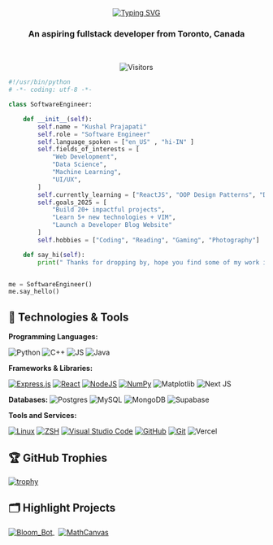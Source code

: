 
<!-- ( <h1 align=center>Hello there 👋 , I'm Kushal Prajapati</h1>)-->
<div align="center">
    <a href="https://git.io/typing-svg">
        <img src="https://readme-typing-svg.demolab.com?font=Fira+Code&weight=600&size=30&pause=1000&center=true&vCenter=true&width=435&lines=Hello+there+%F0%9F%91%8B+;I'm+Kushal+Prajapati" alt="Typing SVG" />
    </a>
</div>




<h3 align=center> An aspiring fullstack developer from Toronto, Canada </h3><br>

<p align="center">
   <img src="https://api.visitorbadge.io/api/visitors?path=https%3A%2F%2Fgithub.com%2FKushalPraja%2FKushalPraja%2F&countColor=%23263759" alt="Visitors">
</p>


```python
#!/usr/bin/python
# -*- coding: utf-8 -*-

class SoftwareEngineer:

    def __init__(self):
        self.name = "Kushal Prajapati"
        self.role = "Software Engineer"
        self.language_spoken = ["en_US" , "hi-IN" ]
        self.fields_of_interests = [
            "Web Development",
            "Data Science",
            "Machine Learning",
            "UI/UX",
        ]
        self.currently_learning = ["ReactJS", "OOP Design Patterns", "Data Analysis with SQL"]
        self.goals_2025 = [
            "Build 20+ impactful projects",
            "Learn 5+ new technologies + VIM",
            "Launch a Developer Blog Website"
        ]
        self.hobbies = ["Coding", "Reading", "Gaming", "Photography"]

    def say_hi(self):
        print(" Thanks for dropping by, hope you find some of my work interesting! ")


me = SoftwareEngineer()
me.say_hello()
```


## 🔧 Technologies & Tools


**Programming Languages:**

![Python](https://img.shields.io/badge/Python-FFD43B?style=for-the-badge&logo=python&logoColor=blue)
![C++](https://img.shields.io/badge/C%2B%2B-00599C?style=for-the-badge&logo=c%2B%2B&logoColor=white)
![JS](https://img.shields.io/badge/JavaScript-323330?style=for-the-badge&logo=javascript&logoColor=F7DF1E)
![Java](https://img.shields.io/badge/OpenJDK-ED8B00?style=for-the-badge&logo=openjdk&logoColor=whit)

**Frameworks & Libraries:**

[![Express.js](https://img.shields.io/badge/Express%20js-000000?style=for-the-badge&logo=express&logoColor=white)](#)
[![React](https://img.shields.io/badge/React-20232A?style=for-the-badge&logo=react&logoColor=61DAFB)](#)
[![NodeJS](https://img.shields.io/badge/Node%20js-339933?style=for-the-badge&logo=nodedotjs&logoColor=white)](#)
[![NumPy](https://img.shields.io/badge/Numpy-777BB4?style=for-the-badge&logo=numpy&logoColor=white)](#)
![Matplotlib](https://img.shields.io/badge/Matplotlib-%23ffffff.svg?style=for-the-badge&logo=Matplotlib&logoColor=black)
![Next JS](https://img.shields.io/badge/Next-black?style=for-the-badge&logo=next.js&logoColor=white)


**Databases:**
![Postgres](https://img.shields.io/badge/postgres-%23316192.svg?style=for-the-badge&logo=postgresql&logoColor=white)
![MySQL](https://img.shields.io/badge/mysql-4479A1.svg?style=for-the-badge&logo=mysql&logoColor=white)
![MongoDB](https://img.shields.io/badge/MongoDB-%234ea94b.svg?style=for-the-badge&logo=mongodb&logoColor=white)
![Supabase](https://img.shields.io/badge/Supabase-3ECF8E?style=for-the-badge&logo=supabase&logoColor=white)


**Tools and Services:**

[![Linux](https://img.shields.io/badge/Linux-FCC624?style=for-the-badge&logo=linux&logoColor=black)](#)
[![ZSH](https://img.shields.io/badge/Zsh-F15A24?style=for-the-badge&logo=Zsh&logoColor=white)](#)
[![Visual Studio Code](https://img.shields.io/badge/VSCode-0078D4?style=for-the-badge&logo=visual%20studio%20code&logoColor=white)](#)
[![GitHub](https://img.shields.io/badge/GitHub-100000?style=for-the-badge&logo=github&logoColor=white)](#)
[![Git](https://img.shields.io/badge/GIT-E44C30?style=for-the-badge&logo=git&logoColor=white)](#)
![Vercel](https://img.shields.io/badge/vercel-%23000000.svg?style=for-the-badge&logo=vercel&logoColor=white)




<!-- ## &#x1f4c8; GitHub Stats

<a href="https://github.com/Zhenye-Na/Zhenye-Na">
  <img align="center" src="https://github-readme-stats.vercel.app/api/top-langs/?username=zhenye-na&hide=c%2B%2B,c,matlab,assembly&title_color=6aa6f8&text_color=8a919a&icon_color=6aa6f8&bg_color=22272e" alt="Zhenye's GitHub Stats" />
</a>

<a href="https://github.com/Zhenye-Na/Zhenye-Na">
  <img align="center" src="https://github-readme-stats.vercel.app/api?username=zhenye-na&show_icons=true&line_height=27&count_private=true&title_color=6aa6f8&text_color=8a919a&icon_color=6aa6f8&bg_color=22272e" alt="Zhenye's GitHub Stats" />
</a> -->

## 🏆 GitHub Trophies

[![trophy](https://github-profile-trophy.vercel.app/?username=KushalPraja&theme=nord&column=7)](https://github.com/ryo-ma/github-profile-trophy)

## 🗂️ Highlight Projects

<a href="https://github.com/KushalPraja/Bloom_Bot">
  <img align="center" src="https://github-readme-stats.vercel.app/api/pin/?username=KushalPraja&repo=Bloom_Bot&show_icons=true&line_height=27&title_color=6aa6f8&text_color=8a919a&icon_color=6aa6f8&bg_color=22272e" alt="Bloom_Bot"/>
</a>
&nbsp;
<a href="https://github.com/KushalPraja/MathCanvas">
  <img align="center" src="https://github-readme-stats.vercel.app/api/pin/?username=KushalPraja&repo=MathCanvas&show_icons=true&line_height=27&title_color=6aa6f8&text_color=8a919a&icon_color=6aa6f8&bg_color=22272e" alt="MathCanvas" />
</a>

<!-- ## 👨‍💻 This week, I spent my time on:
